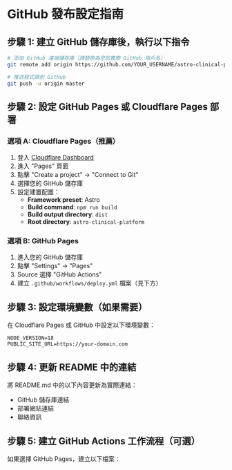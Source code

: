 # GitHub 發布設定指南

## 步驟 1: 建立 GitHub 儲存庫後，執行以下指令

```bash
# 添加 GitHub 遠端儲存庫（請替換為您的實際 GitHub 用戶名）
git remote add origin https://github.com/YOUR_USERNAME/astro-clinical-platform.git

# 推送程式碼到 GitHub
git push -u origin master
```

## 步驟 2: 設定 GitHub Pages 或 Cloudflare Pages 部署

### 選項 A: Cloudflare Pages（推薦）

1. 登入 [Cloudflare Dashboard](https://dash.cloudflare.com/)
2. 進入 "Pages" 頁面
3. 點擊 "Create a project" → "Connect to Git"
4. 選擇您的 GitHub 儲存庫
5. 設定建置配置：
   - **Framework preset**: Astro
   - **Build command**: `npm run build`
   - **Build output directory**: `dist`
   - **Root directory**: `astro-clinical-platform`

### 選項 B: GitHub Pages

1. 進入您的 GitHub 儲存庫
2. 點擊 "Settings" → "Pages"
3. Source 選擇 "GitHub Actions"
4. 建立 `.github/workflows/deploy.yml` 檔案（見下方）

## 步驟 3: 設定環境變數（如果需要）

在 Cloudflare Pages 或 GitHub 中設定以下環境變數：

```
NODE_VERSION=18
PUBLIC_SITE_URL=https://your-domain.com
```

## 步驟 4: 更新 README 中的連結

將 README.md 中的以下內容更新為實際連結：

- GitHub 儲存庫連結
- 部署網站連結
- 聯絡資訊

## 步驟 5: 建立 GitHub Actions 工作流程（可選）

如果選擇 GitHub Pages，建立以下檔案：